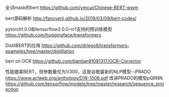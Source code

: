 全词mask的bert
https://github.com/ymcui/Chinese-BERT-wwm

bert源码解析
http://fancyerii.github.io/2019/03/09/bert-codes/

pytorch1.0.0和tensorflow2.0.0-rc1支持的预训练模型
https://github.com/huggingface/transformers

DistilBERT的应用
https://github.com/drlego9/transformers-examples/tree/master/distillation

bert on OCR
https://github.com/tiantian91091317/OCR-Corrector

性能媲美BERT，但参数量仅为1/300，这是谷歌最新的NLP模型--PRADO 
https://www.aclweb.org/anthology/D19-1506.pdf
改进PRADO的模型pQRNN 
https://github.com/tensorflow/models/tree/master/research/sequence_projection

